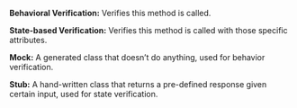 **Behavioral Verification:** Verifies this method is called.

**State-based Verification:** Verifies this method is called with those specific attributes.

**Mock:** A generated class that doesn’t do anything, used for behavior verification.

**Stub:** A hand-written class that returns a pre-defined response given certain input, used for state verification.
